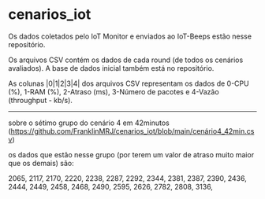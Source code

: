 # cenarios_iot

Os dados coletados pelo IoT Monitor e enviados ao IoT-Beeps estão nesse repositório.

Os arquivos CSV contém os dados de cada round (de todos os cenários avaliados).
A base de dados inicial também está no repositório.

As colunas |0|1|2|3|4| dos arquivos CSV representam os dados de 0-CPU (%), 1-RAM (%), 2-Atraso (ms), 3-Número de pacotes e 4-Vazão (throughput - kb/s). 





-------------------------------------------
sobre o sétimo grupo do cenário 4 em 42minutos (https://github.com/FranklinMRJ/cenarios_iot/blob/main/cenário4_42min.csv)

os dados que estão nesse grupo (por terem um valor de atraso muito maior que os demais) são:

2065,
2117,
2170,
2220,
2238,
2287,
2292,
2344,
2381,
2387,
2390,
2436,
2444,
2449,
2458,
2468,
2490,
2595,
2626,
2782,
2808,
3136,
